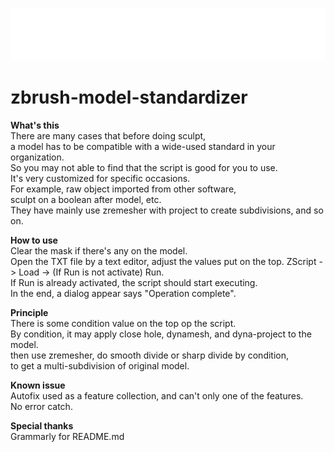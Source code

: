 ![](https://raw.githubusercontent.com/mhtvsSFrpHdE/contact-me/master/AboutIssue.svg)

# zbrush-model-standardizer
**What's this**  
There are many cases that before doing sculpt,  
a model has to be compatible with a wide-used standard in your organization.  
So you may not able to find that the script is good for you to use.  
It's very customized for specific occasions.  
For example, raw object imported from other software,  
sculpt on a boolean after model, etc.  
They have mainly use zremesher with project to create subdivisions, and so on.  

**How to use**  
Clear the mask if there's any on the model.  
Open the TXT file by a text editor, adjust the values put on the top.
ZScript -> Load -> (If Run is not activate) Run.  
If Run is already activated, the script should start executing.  
In the end, a dialog appear says "Operation complete".  

**Principle**  
There is some condition value on the top op the script.  
By condition, it may apply close hole, dynamesh, and dyna-project to the model.  
then use zremesher, do smooth divide or sharp divide by condition,  
to get a multi-subdivision of original model.  

**Known issue**  
Autofix used as a feature collection, and can't only one of the features.  
No error catch.  

**Special thanks**  
Grammarly for README.md
